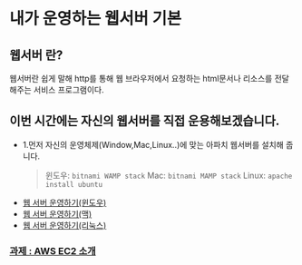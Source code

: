 # 내가 운영하는 웹서버 기본
## **웹서버 란?**
웹서버란 쉽게 말해 http를 통해 웹 브라우저에서 요청하는 html문서나 리소스를 전달해주는 서비스 프로그램이다.   

## 이번 시간에는 자신의 웹서버를 직접 운용해보겠습니다.   
 - 1.먼저 자신의 운영체제(Window,Mac,Linux..)에 맞는 아파치 웹서버를 설치해 줍니다.
    > 윈도우: ```bitnami WAMP stack```
      Mac: ```bitnami MAMP stack```
      Linux: ```apache install ubuntu```
  - [웹 서버 운영하기(윈도우)](https://opentutorials.org/course/3084/18893)
  - [웹 서버 운영하기(맥)](https://opentutorials.org/course/3084/18894)
  - [웹 서버 운영하기(리눅스)](https://opentutorials.org/course/3084/18895)
  ### [과제 : AWS EC2 소개](https://opentutorials.org/course/2717/11274)
  
